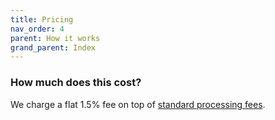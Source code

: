 ```yaml
---
title: Pricing
nav_order: 4
parent: How it works
grand_parent: Index
---
```


### How much does this cost?

We charge a flat 1.5% fee on top of [standard processing fees](https://stripe.com/gb/pricing#pricing-details).
